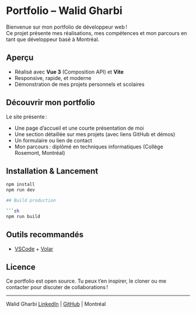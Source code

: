 # Portfolio – Walid Gharbi

Bienvenue sur mon portfolio de développeur web !  
Ce projet présente mes réalisations, mes compétences et mon parcours en tant que développeur basé à Montréal.

## Aperçu

- Réalisé avec **Vue 3** (Composition API) et **Vite**
- Responsive, rapide, et moderne
- Démonstration de mes projets personnels et scolaires

## Découvrir mon portfolio

Le site présente :
- Une page d’accueil et une courte présentation de moi
- Une section détaillée sur mes projets (avec liens GitHub et démos)
- Un formulaire ou lien de contact
- Mon parcours : diplômé en techniques informatiques (Collège Rosemont, Montréal)

## Installation & Lancement

```sh
npm install
npm run dev

## Build production

```sh
npm run build
```

## Outils recommandés

* [VSCode](https://code.visualstudio.com/) + [Volar](https://marketplace.visualstudio.com/items?itemName=Vue.volar)

## Licence

Ce portfolio est open source. Tu peux t’en inspirer, le cloner ou me contacter pour discuter de collaborations !

---

Walid Gharbi
[LinkedIn](#) | [GitHub](#) | Montréal
